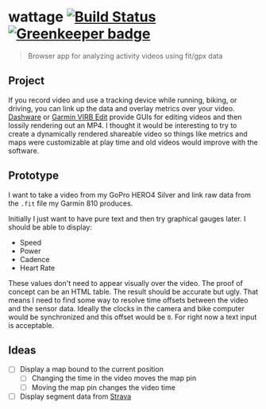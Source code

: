 # wattage [![Build Status](https://travis-ci.org/bendrucker/wattage.svg?branch=master)](https://travis-ci.org/bendrucker/wattage) [![Greenkeeper badge](https://badges.greenkeeper.io/bendrucker/wattage.svg)](https://greenkeeper.io/)

> Browser app for analyzing activity videos using fit/gpx data

## Project

If you record video and use a tracking device while running, biking, or driving, you can link up the data and overlay metrics over your video. [Dashware](http://www.dashware.net/) or [Garmin VIRB Edit](http://www.garmin.com/en-US/shop/downloads/virb-edit) provide GUIs for editing videos and then lossily rendering out an MP4. I thought it would be interesting to try to create a dynamically rendered shareable video so things like metrics and maps were customizable at play time and old videos would improve with the software.

## Prototype

I want to take a video from my GoPro HERO4 Silver and link raw data from the `.fit` file my Garmin 810 produces.

Initially I just want to have pure text and then try graphical gauges later. I should be able to display:

* Speed
* Power
* Cadence
* Heart Rate

These values don't need to appear visually over the video. The proof of concept can be an HTML table. The result should be accurate but ugly. That means I need to find some way to resolve time offsets between the video and the sensor data. Ideally the clocks in the camera and bike computer would be synchronized and this offset would be `0`. For right now a text input is acceptable.

## Ideas

- [ ] Display a map bound to the current position
  - [ ] Changing the time in the video moves the map pin
  - [ ] Moving the map pin changes the video time
- [ ] Display segment data from [Strava](https://strava.com)
